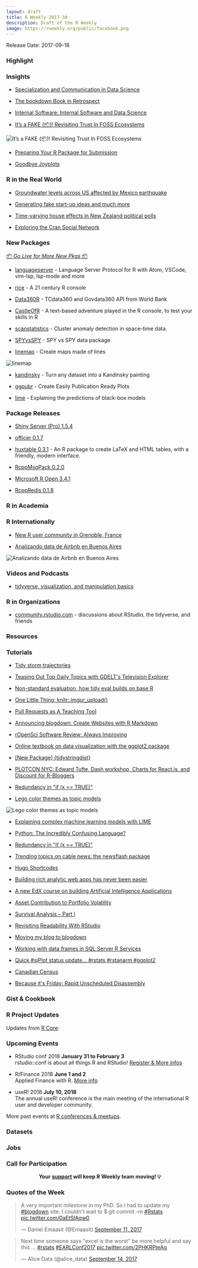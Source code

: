 ```yaml
---
layout: draft
title: R Weekly 2017-38
description: Draft of the R Weekly
image: https://rweekly.org/public/facebook.png
---
```


Release Date: 2017-09-18

###  Highlight



### Insights

+ [Specialization and Communication in Data Science](https://simplystatistics.org/2017/09/11/specialization-and-communication-in-data-science/)

+ [The bookdown Book in Retrospect](https://yihui.name/en/2017/09/the-bookdown-book-in-retrospect/)

+ [Internal Software: Internal Software and Data Science](http://multithreaded.stitchfix.com/blog/2017/09/15/internal-software-and-data-science/)

+ [It’s a FAKE (📦)! Revisiting Trust In FOSS Ecosystems](https://rud.is/b/2017/09/15/its-a-fake-%F0%9F%93%A6-revisiting-trust-in-foss-ecosystems/)

![It’s a FAKE (📦)! Revisiting Trust In FOSS Ecosystems](https://i0.wp.com/rud.is/b/wp-content/uploads/2017/09/download_counts_per_day-1.png?ssl=1)

+ [Preparing Your R Package for Submission](http://johnmuschelli.com/neuroc/getting_ready_for_submission/index.html)

+ [Goodbye Joyplots](http://serialmentor.com/blog/2017/9/15/goodbye-joyplots)

###  R in the Real World

+ [Groundwater levels across US affected by Mexico earthquake](https://owi.usgs.gov/blog/earthquake/)

+ [Generating fake start-up ideas and much more](http://asbcllc.com/blog/2017/september/juice_err_ohhh/index.html)

+ [Time-varying house effects in New Zealand political polls](http://ellisp.github.io/blog/2017/09/16/time-varying-house-effects)

+ [Exploring the Cran Social Network](http://www.pieceofk.fr/?p=431)

###  New Packages

<p class="added-hostname"><a href="https://rweekly.org/live" target="_blank" class="externalLink">📦 <i>Go Live for More New Pkgs</i> 📦</a></p>

+ [languageserver](https://github.com/REditorSupport/languageserver) - Language Server Protocol for R with Atom, VSCode, vim-lsp, lsp-mode and more

+ [rice](https://github.com/randy3k/rice) - A 21 century R console

+ [Data360R](https://blogs.worldbank.org/opendata/introducing-data360r-data-power-r) - TCdata360 and Govdata360 API from World Bank

+ [CastleOfR](https://github.com/gsimchoni/CastleOfR) - A text-based adventure played in the R console, to test your skills in R

+ [scanstatistics](https://github.com/BenjaK/scanstatistics) - Cluster anomaly detection in space-time data.

+ [SPYvsSPY](https://github.com/shabbychef/SPYvsSPY) - SPY vs SPY data package

+ [linemap](https://github.com/rCarto/linemap) - Create maps made of lines

![linemap](https://raw.githubusercontent.com/rCarto/linemap/8ceb7360fefdae2b859780095addfebb1ad11b4e/img/mordor.png)

+ [kandinsky](https://github.com/gsimchoni/kandinsky) - Turn any dataset into a Kandinsky painting

+ [ggpubr](http://www.sthda.com/english/wiki/ggpubr-create-easily-publication-ready-plots) - Create Easily Publication Ready Plots

+ [lime](http://www.data-imaginist.com/2017/Announcing-lime/) - Explaining the predictions of black-box models

### Package Releases

+ [Shiny Server (Pro) 1.5.4](https://blog.rstudio.com/2017/09/12/shiny-server-pro-1-5-4/)

+ [officer 0.1.7](https://cran.r-project.org/web/packages/officer/index.html)

+ [huxtable 0.3.1](https://github.com/hughjonesd/huxtable) - An R package to create LaTeX and HTML tables, with a friendly, modern interface.

+ [RcppMsgPack 0.2.0](http://dirk.eddelbuettel.com/blog/2017/09/13#rcppmsgpack_0.2.0)

+ [Microsoft R Open 3.4.1](http://blog.revolutionanalytics.com/2017/09/mro-341-now-available.html)

+ [RcppRedis 0.1.8](http://dirk.eddelbuettel.com/blog/2017/09/13#rcppredis_0.1.8)

###  R in Academia




###  R Internationally

+ [New R user community in Grenoble, France](https://statisfaction.wordpress.com/2017/09/13/new-r-user-community-in-grenoble-france/)

+ [Analizando data de Airbnb en Buenos Aires](https://bitsandbricks.github.io/post/analizando-data-de-airbnb-en-buenos-aires/)

![Analizando data de Airbnb en Buenos Aires](https://bitsandbricks.github.io/post/img/reporte_inmobiliario.png)

###  Videos and Podcasts

+ [tidyverse, visualization, and manipulation basics](https://www.rstudio.com/resources/webinars/tidyverse-visualization-and-manipulation-basics/)


###  R in Organizations

+ [community.rstudio.com](https://blog.rstudio.com/2017/09/14/rstudio-community/) - discussions about RStudio, the tidyverse, and friends


###  Resources






###  Tutorials

+ [Tidy storm trajectories](http://r-spatial.org/r/2017/08/28/nest.html)

+ [Teasing Out Top Daily Topics with GDELT's Television Explorer](https://rud.is/b/2017/09/09/teasing-out-top-daily-topics-with-gdelts-television-explorer/)

+ [Non-standard evaluation, how tidy eval builds on base R](https://edwinth.github.io/blog/nse/)

+ [One Little Thing: knitr::imgur_upload()](https://yihui.name/en/2017/09/knitr-imgur-upload/)

+ [Pull Requests as A Teaching Tool](https://yihui.name/en/2017/09/pull-requests-as-a-teaching-tool/)

+ [Announcing blogdown: Create Websites with R Markdown](https://blog.rstudio.com/2017/09/11/announcing-blogdown/)

+ [rOpenSci Software Review: Always Improving](http://ropensci.org/blog/blog/2017/09/11/software-review-update)

+ [Online textbook on data visualization with the ggplot2 package](http://blog.revolutionanalytics.com/2017/09/data-visualization-for-social-science.html)

+ [[New Package] {tidystringdist}](http://colinfay.me/tidystringdist/)

+ [PLOTCON NYC: Edward Tufte, Dash workshop, Charts for React.js, and Discount for R-Bloggers](http://moderndata.plot.ly/plotcon-nyc-edward-tufte-keynote-dash-workshop-data-viz-for-react-and-discount-for-r-bloggers/)

+ [Redundancy in "if (x == TRUE)"](https://yihui.name/en/2017/09/redundancy-in-if-x-true/)

+ [Lego color themes as topic models](http://nateaff.com/2017/09/11/lego-topic-models/)

![Lego color themes as topic models](http://d33wubrfki0l68.cloudfront.net/9ec30fb3ccb384c75487efdb10a5a81fdb8c47ec/59d2c/img/plot-relative-1.png)

+ [Explaining complex machine learning models with LIME](https://datascienceplus.com/explaining-complex-machine-learning-models-with-lime/)

+ [Python: The Incredibly Confusing Language?](https://yihui.name/en/2017/09/python-the-incredibly-confusing-language/)

+ [Redundancy in "if (x == TRUE)"](https://yihui.name/en/2017/09/redundancy-in-if-x-true/)

+ [Trending topics on cable news: the newsflash package](http://blog.revolutionanalytics.com/2017/09/newsflash.html)

+ [Hugo Shortcodes](https://www.mytinyshinys.com/2017/09/12/hugo-shortcodes)

+ [Building rich analytic web apps has never been easier](http://moderndata.plot.ly/dash-shiny-and-plotly-js-master-classes-in-nyc-november-16-17/)

+ [A new EdX course on building Artificial Intelligence Applications](http://blog.revolutionanalytics.com/2017/09/a-new-edx-course-on-building-artificial-intelligence-applications.html)

+ [Asset Contribution to Portfolio Volatility](https://rviews.rstudio.com/2017/09/13/asset-contribution-to-portfolio-volatility/)

+ [Survival Analysis – Part I](https://datascienceplus.com/survival-analysis-part-i/)

+ [Revisiting Readability With RStudio](https://rud.is/b/2017/09/13/revisiting-readability-with-rstudio/)

+ [Moving my blog to blogdown](https://shirinG.github.io/blogdown/2017/09/14/moving-my-blog-to-blogdown)

+ [Working with data frames in SQL Server R Services](http://blog.revolutionanalytics.com/2017/09/r-services-working-with-data-frames.html)

+ [Quick #sjPlot status update… #rstats #rstanarm #ggplot2](https://strengejacke.wordpress.com/2017/09/15/quick-sjplot-status-update-rstats-rstanarm-ggplot2/)

+ [Canadian Census](https://www.mytinyshinys.com/2017/09/13/canadian-census)

+ [Because it's Friday: Rapid Unscheduled Disassembly](http://blog.revolutionanalytics.com/2017/09/because-its-friday-spacex.html)

### Gist & Cookbook


<!--<div class="post-more-begin"></div><div class="post-more-end"></div>-->


###  R Project Updates

Updates from [R Core](http://developer.r-project.org/blosxom.cgi/R-devel/NEWS):



###  Upcoming Events

+ RStudio conf 2018 **January 31 to February 3** <br />
rstudio::conf is about all things R and RStudio! [Register & More infos](https://www.rstudio.com/conference/)

+ R/Finance 2018 **June 1 and 2** <br />
Applied Finance with R. [More info](http://www.rinfinance.com)

+ useR! 2018 **July 10, 2018** <br />
The annual useR! conference is the main meeting of the international R user and developer community.

More past events at [R conferences & meetups](https://conf.rweekly.org).

### Datasets



### Jobs



###  Call for Participation


<p class="hide-support added-hostname support-rweekly" style="text-align: center;font-weight: bold;">Your <a class="non-visited externalLink" href="https://www.patreon.com/rweekly" onclick="pas(this)">support</a> will keep R Weekly team moving! 💡</p>


###  Quotes of the Week

<blockquote class="twitter-tweet" data-lang="en"><p lang="en" dir="ltr">A very important milestone in my PhD. So I had to update my <a href="https://twitter.com/hashtag/blogdown?src=hash">#blogdown</a> site. I couldn&#39;t wait to $ git commit -m <a href="https://twitter.com/hashtag/Rstats?src=hash">#Rstats</a> <a href="https://t.co/0aEtSIAqw0">pic.twitter.com/0aEtSIAqw0</a></p>&mdash; Daniel Emaasit (@Emaasit) <a href="https://twitter.com/Emaasit/status/907350626715148288">September 11, 2017</a></blockquote>

<blockquote class="twitter-tweet" data-lang="en"><p lang="en" dir="ltr">Next time someone says &quot;excel is the worst&quot; be more helpful and say this ... <a href="https://twitter.com/hashtag/rstats?src=hash">#rstats</a> <a href="https://twitter.com/hashtag/EARLConf2017?src=hash">#EARLConf2017</a> <a href="https://t.co/2PHKRPteAg">pic.twitter.com/2PHKRPteAg</a></p>&mdash; Alice Data (@alice_data) <a href="https://twitter.com/alice_data/status/908249895559159809">September 14, 2017</a></blockquote>

